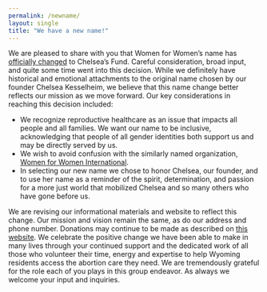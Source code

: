 ```yaml
---
permalink: /newname/
layout: single
title: "We have a new name!"
---
```


We are pleased to share with you that Women for Women’s name has
[officially changed](/assets/files/irs_501c3.pdf) to Chelsea’s
Fund. Careful consideration, broad input, and quite some time went
into this decision. While we definitely have historical and emotional
attachments to the original name chosen by our founder Chelsea
Kesselheim, we believe that this name change better reflects our
mission as we move forward. Our key considerations in reaching this
decision included:

* We recognize reproductive healthcare as an issue that impacts all
people and all families. We want our name to be inclusive,
acknowledging that people of all gender identities both support us and
may be directly served by us.
* We wish to avoid confusion with the similarly named organization,
[Women for Women International](https://www.womenforwomen.org/).
* In selecting our new name we chose to honor Chelsea, our founder,
and to use her name as a reminder of the spirit, determination, and
passion for a more just world that mobilized Chelsea and so many
others who have gone before us.

We are revising our informational materials and website to reflect
this change. Our mission and vision remain the same, as do our address
and phone number. Donations may continue to be made as described on
[this website](/about/#donations). We celebrate the positive change
we have been able to make in many lives through your continued support
and the dedicated work of all those who volunteer their time, energy
and expertise to help Wyoming residents access the abortion care they
need. We are tremendously grateful for the role each of you plays in
this group endeavor. As always we welcome your input and inquiries.
